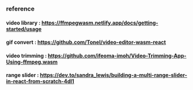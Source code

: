 ### reference

#### video library : https://ffmpegwasm.netlify.app/docs/getting-started/usage
#### gif convert : https://github.com/Tonel/video-editor-wasm-react
#### video trimming : https://github.com/ifeoma-imoh/Video-Trimming-App-Using-ffmpeg.wasm
#### range slider : https://dev.to/sandra_lewis/building-a-multi-range-slider-in-react-from-scratch-4dl1
